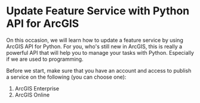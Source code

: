 # Update Feature Service with Python API for ArcGIS
On this occasion, we will learn how to update a feature service by using ArcGIS API for Python. For you, who's still new in ArcGIS, this is really a powerful API that will help you to manage your tasks with Python. Especially if we are used to programming.

Before we start, make sure that you have an account and access to publish a service on the following (you can choose one):
1. ArcGIS Enterprise
2. ArcGIS Online
